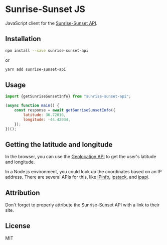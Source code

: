 # Sunrise-Sunset JS

JavaScript client for the [Sunrise-Sunset
API](https://sunrise-sunset.org/api).

## Installation

```sh
npm install --save sunrise-sunset-api
```

or

```sh
yarn add sunrise-sunset-api
```

## Usage

```js
import {getSunriseSunsetInfo} from "sunrise-sunset-api";

(async function main() {
    const response = await getSunriseSunsetInfo({
        latitude: 36.72016,
        longitude: -44.42034,
    });
})();
```

## Getting the latitude and longitude

In the browser, you can use the [Geolocation
API](https://developer.mozilla.org/en-US/docs/Web/API/Geolocation_API) to get
the user's latitude and longitude.

In a Node.js environment, you could look up the coordinates based on an IP
address. There are several APIs for this, like [IPinfo](https://ipinfo.io/),
[ipstack](https://ipstack.com/), and [ipapi](https://ipapi.co/).

## Attribution

Don't forget to properly attribute the Sunrise-Sunset API with a link to
their site.

## License

MIT
